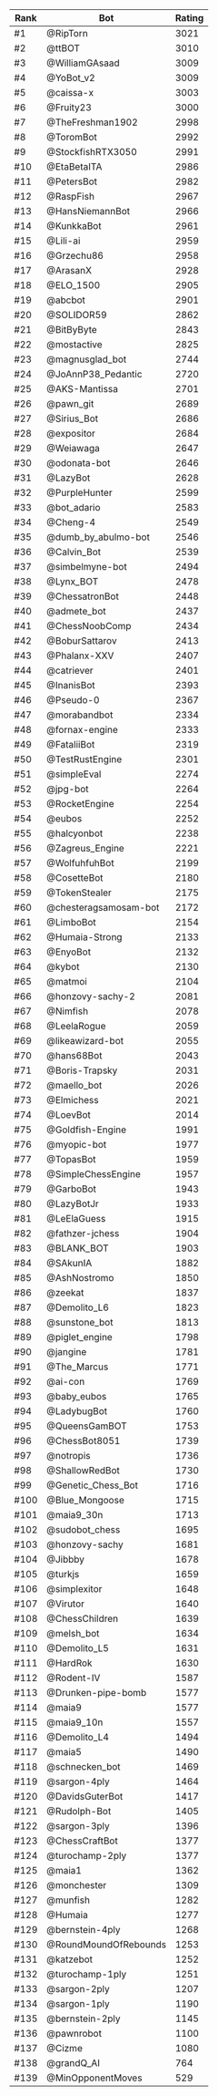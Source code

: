 Rank|Bot|Rating
---|---|---
#1|@RipTorn|3021
#2|@ttBOT|3010
#3|@WilliamGAsaad|3009
#4|@YoBot_v2|3009
#5|@caissa-x|3003
#6|@Fruity23|3000
#7|@TheFreshman1902|2998
#8|@ToromBot|2992
#9|@StockfishRTX3050|2991
#10|@EtaBetaITA|2986
#11|@PetersBot|2982
#12|@RaspFish|2967
#13|@HansNiemannBot|2966
#14|@KunkkaBot|2961
#15|@Lili-ai|2959
#16|@Grzechu86|2958
#17|@ArasanX|2928
#18|@ELO_1500|2905
#19|@abcbot|2901
#20|@SOLIDOR59|2862
#21|@BitByByte|2843
#22|@mostactive|2825
#23|@magnusglad_bot|2744
#24|@JoAnnP38_Pedantic|2720
#25|@AKS-Mantissa|2701
#26|@pawn_git|2689
#27|@Sirius_Bot|2686
#28|@expositor|2684
#29|@Weiawaga|2647
#30|@odonata-bot|2646
#31|@LazyBot|2628
#32|@PurpleHunter|2599
#33|@bot_adario|2583
#34|@Cheng-4|2549
#35|@dumb_by_abulmo-bot|2546
#36|@Calvin_Bot|2539
#37|@simbelmyne-bot|2494
#38|@Lynx_BOT|2478
#39|@ChessatronBot|2448
#40|@admete_bot|2437
#41|@ChessNoobComp|2434
#42|@BoburSattarov|2413
#43|@Phalanx-XXV|2407
#44|@catriever|2401
#45|@InanisBot|2393
#46|@Pseudo-0|2367
#47|@morabandbot|2334
#48|@fornax-engine|2333
#49|@FataliiBot|2319
#50|@TestRustEngine|2301
#51|@simpleEval|2274
#52|@jpg-bot|2264
#53|@RocketEngine|2254
#54|@eubos|2252
#55|@halcyonbot|2238
#56|@Zagreus_Engine|2221
#57|@WolfuhfuhBot|2199
#58|@CosetteBot|2180
#59|@TokenStealer|2175
#60|@chesteragsamosam-bot|2172
#61|@LimboBot|2154
#62|@Humaia-Strong|2133
#63|@EnyoBot|2132
#64|@kybot|2130
#65|@matmoi|2104
#66|@honzovy-sachy-2|2081
#67|@Nimfish|2078
#68|@LeelaRogue|2059
#69|@likeawizard-bot|2055
#70|@hans68Bot|2043
#71|@Boris-Trapsky|2031
#72|@maello_bot|2026
#73|@Elmichess|2021
#74|@LoevBot|2014
#75|@Goldfish-Engine|1991
#76|@myopic-bot|1977
#77|@TopasBot|1959
#78|@SimpleChessEngine|1957
#79|@GarboBot|1943
#80|@LazyBotJr|1933
#81|@LeElaGuess|1915
#82|@fathzer-jchess|1904
#83|@BLANK_BOT|1903
#84|@SAkunIA|1882
#85|@AshNostromo|1850
#86|@zeekat|1837
#87|@Demolito_L6|1823
#88|@sunstone_bot|1813
#89|@piglet_engine|1798
#90|@jangine|1781
#91|@The_Marcus|1771
#92|@ai-con|1769
#93|@baby_eubos|1765
#94|@LadybugBot|1760
#95|@QueensGamBOT|1753
#96|@ChessBot8051|1739
#97|@notropis|1736
#98|@ShallowRedBot|1730
#99|@Genetic_Chess_Bot|1716
#100|@Blue_Mongoose|1715
#101|@maia9_30n|1713
#102|@sudobot_chess|1695
#103|@honzovy-sachy|1681
#104|@Jibbby|1678
#105|@turkjs|1659
#106|@simplexitor|1648
#107|@Virutor|1640
#108|@ChessChildren|1639
#109|@melsh_bot|1634
#110|@Demolito_L5|1631
#111|@HardRok|1630
#112|@Rodent-IV|1587
#113|@Drunken-pipe-bomb|1577
#114|@maia9|1577
#115|@maia9_10n|1557
#116|@Demolito_L4|1494
#117|@maia5|1490
#118|@schnecken_bot|1469
#119|@sargon-4ply|1464
#120|@DavidsGuterBot|1417
#121|@Rudolph-Bot|1405
#122|@sargon-3ply|1396
#123|@ChessCraftBot|1377
#124|@turochamp-2ply|1377
#125|@maia1|1362
#126|@monchester|1309
#127|@munfish|1282
#128|@Humaia|1277
#129|@bernstein-4ply|1268
#130|@RoundMoundOfRebounds|1253
#131|@katzebot|1252
#132|@turochamp-1ply|1251
#133|@sargon-2ply|1207
#134|@sargon-1ply|1190
#135|@bernstein-2ply|1145
#136|@pawnrobot|1100
#137|@Cizme|1080
#138|@grandQ_AI|764
#139|@MinOpponentMoves|529
